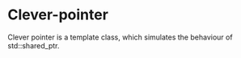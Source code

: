 # Clever-pointer
Clever pointer is a template class, which simulates the behaviour of std::shared_ptr.
